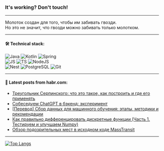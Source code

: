 ### It's working? Don't touch!

---
Молоток создан для того, чтобы им забивать гвозди. <br>
Но это не значит, что гвозди можно забивать только молотком.

---

#### 🛠️ Technical stack:

![Java](https://img.shields.io/badge/Java-informational?logo=Oracle&style=flat&logoColor=white&color=FF4500)
![Kotlin](https://img.shields.io/badge/Kotlin-informational?logo=Kotlin&style=flat&logoColor=white&color=774D97)
![Spring](https://img.shields.io/badge/SpringBoot-informational?logo=SpringBoot&style=flat&logoColor=white&color=6DB33F) <br>
![JS](https://img.shields.io/badge/JS-informational?logo=javaScript&style=flat&logoColor=black&color=F7Df1E)
![TS](https://img.shields.io/badge/TypeScript-informational?logo=typeScript&style=flat&logoColor=black&color=0667A8)
![NodeJS](https://img.shields.io/badge/NodeJS-informational?logo=node.js&style=flat&logoColor=white&color=70A760) <br>
![Nest](https://img.shields.io/badge/NestJS-informational?logo=NestJS&style=flat&logoColor=white&color=E0234E)
![PostgreSQL](https://img.shields.io/badge/PostgreSQL-informational?logo=PostgreSQL&style=flat&logoColor=white&color=DAA520)
![Git](https://img.shields.io/badge/Git-informational?logo=git&style=flat&logoColor=white&color=778899)

___

#### 💬 Latest posts from habr.com:

<!-- BLOG-POST-LIST:START -->
- [Треугольник Серпинского: что это такое, как построить и где его применять](https://habr.com/ru/companies/itglobalcom/articles/753200/?utm_source=habrahabr&utm_medium=rss&utm_campaign=753200)
- [Собеседуем ChatGPT в бэкенд: эксперимент](https://habr.com/ru/companies/yoomoney/articles/753136/?utm_source=habrahabr&utm_medium=rss&utm_campaign=753136)
- [[Перевод] Сбор данных для машинного обучения: этапы, методики и рекомендации](https://habr.com/ru/articles/753212/?utm_source=habrahabr&utm_medium=rss&utm_campaign=753212)
- [Как правильно дифференцировать дискретные функции &lpar;Часть 1. Тестируем и улучшаем Numpy&rpar;](https://habr.com/ru/articles/753490/?utm_source=habrahabr&utm_medium=rss&utm_campaign=753490)
- [Обзор подозрительных мест в исходном коде MassTransit](https://habr.com/ru/companies/pvs-studio/articles/753474/?utm_source=habrahabr&utm_medium=rss&utm_campaign=753474)
<!-- BLOG-POST-LIST:END -->

---
[![Top Langs](https://github-readme-stats-git-master-advtsetting-gmailcom.vercel.app/api/top-langs/?username=zloylis&langs_count=10&hide_title=false&title_color=e6edf3&size_weight=0.5&count_weight=0.5&layout=compact&hide_border=true&theme=dracula)](https://github.com/zloylis)

<!-- ![GitHub stats](https://github-readme-stats-git-master-advtsetting-gmailcom.vercel.app/api?username=zloylis&show_icons=true&hide_border=true&theme=dracula&hide_title=true&include_all_commits=true&count_private=true&hide=contribs&hide_rank=true) -->
